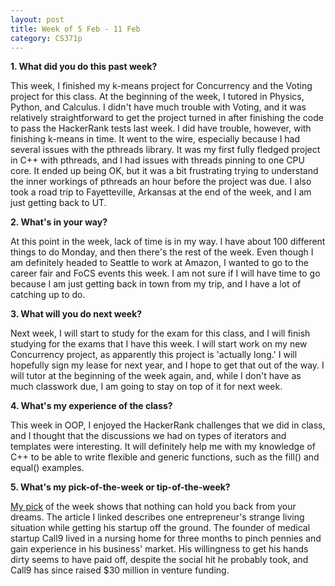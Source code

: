 ```yaml
---
layout: post
title: Week of 5 Feb - 11 Feb
category: CS371p
---
```


__1. What did you do this past week?__

This week, I finished my k-means project for Concurrency and the Voting project for this class. At the beginning of the week, I tutored in Physics, Python, and Calculus. I didn't have much trouble with Voting, and it was relatively straightforward to get the project turned in after finishing the code to pass the HackerRank tests last week. I did have trouble, however, with finishing k-means in time. It went to the wire, especially because I had several issues with the pthreads library. It was my first fully fledged project in C++ with pthreads, and I had issues with threads pinning to one CPU core. It ended up being OK, but it was a bit frustrating trying to understand the inner workings of pthreads an hour before the project was due. I also took a road trip to Fayetteville, Arkansas at the end of the week, and I am just getting back to UT.

__2. What's in your way?__

At this point in the week, lack of time is in my way. I have about 100 different things to do Monday, and then there's the rest of the week. Even though I am definitely headed to Seattle to work at Amazon, I wanted to go to the career fair and FoCS events this week. I am not sure if I will have time to go because I am just getting back in town from my trip, and I have a lot of catching up to do.

 __3. What will you do next week?__

Next week, I will start to study for the exam for this class, and I will finish studying for the exams that I have this week. I will start work on my new Concurrency project, as apparently this project is 'actually long.' I will hopefully sign my lease for next year, and I hope to get that out of the way. I will tutor at the beginning of the week again, and, while I don't have as much classwork due, I am going to stay on top of it for next week.

__4. What's my experience of the class?__

This week in OOP, I enjoyed the HackerRank challenges that we did in class, and I thought that the discussions we had on types of iterators and templates were interesting. It will definitely help me with my knowledge of C++ to be able to write flexible and generic functions, such as the fill() and equal() examples.

__5. What's my pick-of-the-week or tip-of-the-week?__

[My pick](https://www.msn.com/en-us/finance/markets/this-founder-lived-in-a-nursing-home-for-3-months-to-get-his-start-up-off-the-ground/ar-BBJfGMA) of the week shows that nothing can hold you back from your dreams. The article I linked describes one entrepreneur's strange living situation while getting his startup off the ground. The founder of medical startup Call9 lived in a nursing home for three months to pinch pennies and gain experience in his business' market. His willingness to get his hands dirty seems to have paid off, despite the social hit he probably took, and Call9 has since raised $30 million in venture funding.

